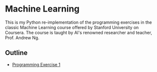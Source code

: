 # Machine Learning

This is my Python re-implementation of the programming exercises in the classic Machine Learning course offered by Stanford University on Coursera. The course is taught by AI's renowned researcher and teacher, Prof. Andrew Ng.

## Outline ##
- [Programming Exercise 1](ex1)

